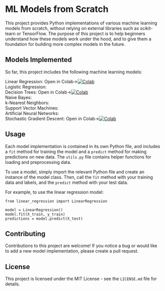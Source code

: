 

# **ML Models from Scratch**
This project provides Python implementations of various machine learning models from scratch, without relying on external libraries such as scikit-learn or TensorFlow. The purpose of this project is to help beginners understand how these models work under the hood, and to give them a foundation for building more complex models in the future.

## Models Implemented
So far, this project includes the following machine learning models:

Linear Regression: Open in Colab->[![Colab](https://upload.wikimedia.org/wikipedia/commons/thumb/d/d0/Google_Colaboratory_SVG_Logo.svg/32px-Google_Colaboratory_SVG_Logo.svg.png)](https://colab.research.google.com/drive/1hYe7LsNkZaODpGAQlEgLeCc5aBYSWrxo?usp=sharing)
<br>
Logistic Regression: 
<br>
Decision Trees: Open in Colab->[![Colab](https://upload.wikimedia.org/wikipedia/commons/thumb/d/d0/Google_Colaboratory_SVG_Logo.svg/32px-Google_Colaboratory_SVG_Logo.svg.png)](https://colab.research.google.com/drive/17CN_GwgMRPQBNEDd-kvL2VVa_EeYBX2K?usp=sharing)
<br>
Naive Bayes: 
<br>
k-Nearest Neighbors: 
<br>
Support Vector Machines: 
<br>
Artificial Neural Networks: 
<br>
Stochastic Gradient Descent: Open in Colab->[![Colab](https://upload.wikimedia.org/wikipedia/commons/thumb/d/d0/Google_Colaboratory_SVG_Logo.svg/32px-Google_Colaboratory_SVG_Logo.svg.png)](https://colab.research.google.com/drive/15qgScy7xpwhuWwLLBe0bDl--KLqJQjT6?usp=sharing)

## Usage
Each model implementation is contained in its own Python file, and includes a `fit` method for training the model and a `predict` method for making predictions on new data. The `utils.py` file contains helper functions for loading and preprocessing data.

To use a model, simply import the relevant Python file and create an instance of the model class. Then, call the `fit` method with your training data and labels, and the `predict` method with your test data.

For example, to use the linear regression model:

```
from linear_regression import LinearRegression

model = LinearRegression()
model.fit(X_train, y_train)
predictions = model.predict(X_test)
```

## Contributing
Contributions to this project are welcome! If you notice a bug or would like to add a new model implementation, please create a pull request.

## License
This project is licensed under the MIT License - see the `LICENSE.md` file for details.








